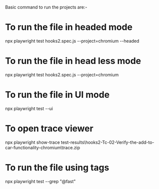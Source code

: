 Basic command to run the projects are:-

# To run the file in headed mode
npx playwright test hooks2.spec.js --project=chromium --headed

# To run the file in head less mode
npx playwright test hooks2.spec.js --project=chromium

# To run the file in UI mode
npx playwright test --ui

# To open trace viewer
npx playwright show-trace test-results\hooks2-Tc-02-Verify-the-add-to-car-functionality-chromium\trace.zip

# To run the file using tags
npx playwright test --grep "@fast"
